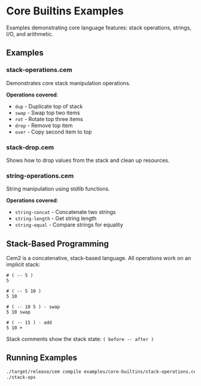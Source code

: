 # Core Builtins Examples

Examples demonstrating core language features: stack operations, strings, I/O, and arithmetic.

## Examples

### stack-operations.cem
Demonstrates core stack manipulation operations.

**Operations covered**:
- `dup` - Duplicate top of stack
- `swap` - Swap top two items
- `rot` - Rotate top three items
- `drop` - Remove top item
- `over` - Copy second item to top

### stack-drop.cem
Shows how to drop values from the stack and clean up resources.

### string-operations.cem
String manipulation using stdlib functions.

**Operations covered**:
- `string-concat` - Concatenate two strings
- `string-length` - Get string length
- `string-equal` - Compare strings for equality

## Stack-Based Programming

Cem2 is a concatenative, stack-based language. All operations work on an implicit stack:

```cem
# ( -- 5 )
5

# ( -- 5 10 )
5 10

# ( -- 10 5 ) - swap
5 10 swap

# ( -- 15 ) - add
5 10 +
```

Stack comments show the stack state: `( before -- after )`

## Running Examples

```bash
./target/release/cem compile examples/core-builtins/stack-operations.cem -o stack-ops
./stack-ops
```
